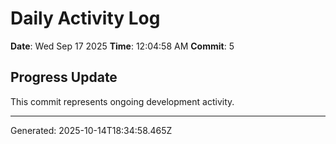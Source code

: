 # Daily Activity Log

**Date**: Wed Sep 17 2025
**Time**: 12:04:58 AM
**Commit**: 5

## Progress Update

This commit represents ongoing development activity.

---
Generated: 2025-10-14T18:34:58.465Z
